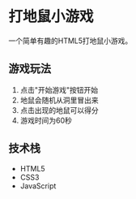# 打地鼠小游戏

一个简单有趣的HTML5打地鼠小游戏。

## 游戏玩法

1. 点击"开始游戏"按钮开始
2. 地鼠会随机从洞里冒出来
3. 点击出现的地鼠可以得分
4. 游戏时间为60秒

## 技术栈

- HTML5
- CSS3
- JavaScript 